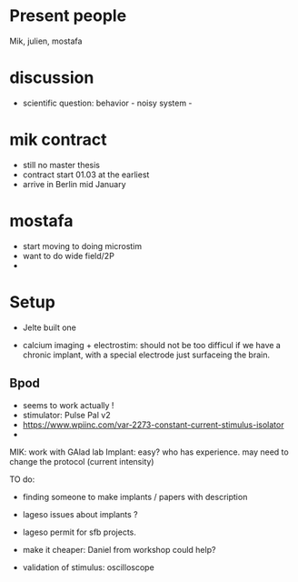 # Present people
Mik, julien, mostafa

# discussion
- scientific question: behavior -  noisy system - 

# mik contract

- still no master thesis
- contract start 01.03 at the earliest
- arrive in Berlin mid January

# mostafa

- start moving to doing microstim
- want to do wide field/2P
- 

# Setup
- Jelte built one

- calcium imaging + electrostim: should not be too difficul if we have a chronic implant, with a special electrode just surfaceing the brain.

## Bpod
- seems to work actually !
- stimulator: Pulse Pal v2 
- https://www.wpiinc.com/var-2273-constant-current-stimulus-isolator
- 

MIK: work with GAlad lab
Implant: easy? who has experience. may need to change the protocol (current intensity)

TO do:
- finding someone to make implants / papers with description
- lageso issues about implants ?
- lageso permit for sfb projects.

- make it cheaper: Daniel from workshop could help?
- validation of stimulus: oscilloscope
